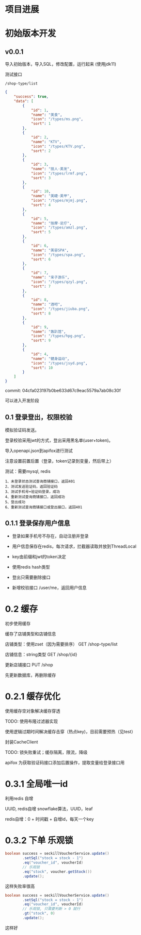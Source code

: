 # 项目进展

# 初始版本开发
## v0.0.1
导入初始版本，导入SQL，修改配置，运行起来 (使用jdk11)

测试接口
```
/shop-type/list
```

```json
{
    "success": true,
    "data": [
        {
            "id": 1,
            "name": "美食",
            "icon": "/types/ms.png",
            "sort": 1
        },
        {
            "id": 2,
            "name": "KTV",
            "icon": "/types/KTV.png",
            "sort": 2
        },
        {
            "id": 3,
            "name": "丽人·美发",
            "icon": "/types/lrmf.png",
            "sort": 3
        },
        {
            "id": 10,
            "name": "美睫·美甲",
            "icon": "/types/mjmj.png",
            "sort": 4
        },
        {
            "id": 5,
            "name": "按摩·足疗",
            "icon": "/types/amzl.png",
            "sort": 5
        },
        {
            "id": 6,
            "name": "美容SPA",
            "icon": "/types/spa.png",
            "sort": 6
        },
        {
            "id": 7,
            "name": "亲子游乐",
            "icon": "/types/qzyl.png",
            "sort": 7
        },
        {
            "id": 8,
            "name": "酒吧",
            "icon": "/types/jiuba.png",
            "sort": 8
        },
        {
            "id": 9,
            "name": "轰趴馆",
            "icon": "/types/hpg.png",
            "sort": 9
        },
        {
            "id": 4,
            "name": "健身运动",
            "icon": "/types/jsyd.png",
            "sort": 10
        }
    ]
}
```

commit: 04cfa023197b0be633d67c9eac5579a7ab08c30f

可以进入开发阶段

## 0.1 登录登出，权限校验

模拟验证码发送。

登录校验采用jwt的方式，登出采用黑名单(user+token)。

导入openapi.json到apifox进行测试

注意设置前置后置（登录，token记录到变量，然后带上）

测试：需要mysql, redis
```
1、未登录状态测试查询商铺接口，返回401
2、测试发送验证码，返回验证码
3、测试手机号+验证码登录，成功
4、重新测试查询商铺接口，返回成功
5、登出成功
6、重新测试查询商铺接口或登出接口，返回401
```

## 0.1.1 登录保存用户信息

- 登录如果手机号不存在，自动注册并登录

- 用户信息保存在redis，每次请求，拦截器读取并放到ThreadLocal

- key由前缀和jwt的token决定

- 使用redis hash类型

- 登出只需要删除接口

- 新增校验接口 /user/me，返回用户信息

# 0.2 缓存

初步使用缓存

缓存了店铺类型和店铺信息

店铺类型：使用zset（因为需要排序）
GET /shop-type/list

店铺信息：string类型
GET /shop/{id}

更新店铺接口
PUT /shop

先更新数据库，再删除缓存

# 0.2.1 缓存优化

使用缓存空对象解决缓存穿透

TODO: 使用布隆过滤器实现

使用逻辑过期时间解决缓存击穿（热点key)，目前需要预热（见test）

封装CacheClient

TODO: 锁失败重试；缓存隔离，限流，降级

apifox 为获取验证码接口添加后置操作，提取变量给登录接口用

# 0.3.1 全局唯一id

利用redis 自增

UUID, redis自增 snowflake算法，UUID，leaf

redis自增：0 + 时间戳 + 自增id，每天一个key

# 0.3.2 下单 乐观锁

```java
boolean success = seckillVoucherService.update()
        .setSql("stock = stock - 1")
        .eq("voucher_id", voucherId)
        // 乐观锁
        .eq("stock", voucher.getStock())
        .update();
```
这样失败率很高
```java
boolean success = seckillVoucherService.update()
        .setSql("stock = stock - 1")
        .eq("voucher_id", voucherId)
        // 乐观锁, 只需要判断 > 0 就行
        .gt("stock", 0)
        .update();
```
这样好